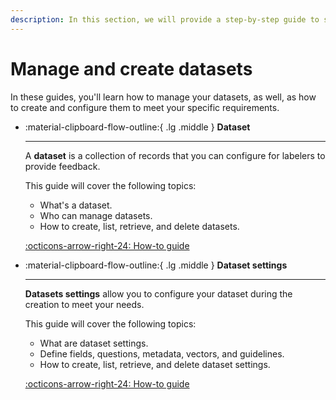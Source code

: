 ```yaml
---
description: In this section, we will provide a step-by-step guide to show how to manage datasets and dataset settings.
---
```


# Manage and create datasets

In these guides, you'll learn how to manage your datasets, as well, as how to create and configure them to meet your specific requirements.

<div class="grid cards" markdown>

-   :material-clipboard-flow-outline:{ .lg .middle } __Dataset__

    ---

    A **dataset** is a collection of records that you can configure for labelers to provide feedback.

    This guide will cover the following topics:

    - What's a dataset.
    - Who can manage datasets.
    - How to create, list, retrieve, and delete datasets.


    [:octicons-arrow-right-24: How-to guide](dataset.md)

-   :material-clipboard-flow-outline:{ .lg .middle } __Dataset settings__

    ---

    **Datasets settings** allow you to configure your dataset during the creation to meet your needs.

    This guide will cover the following topics:

    - What are dataset settings.
    - Define fields, questions, metadata, vectors, and guidelines.
    - How to create, list, retrieve, and delete dataset settings.

    [:octicons-arrow-right-24: How-to guide](settings.md)

</div>